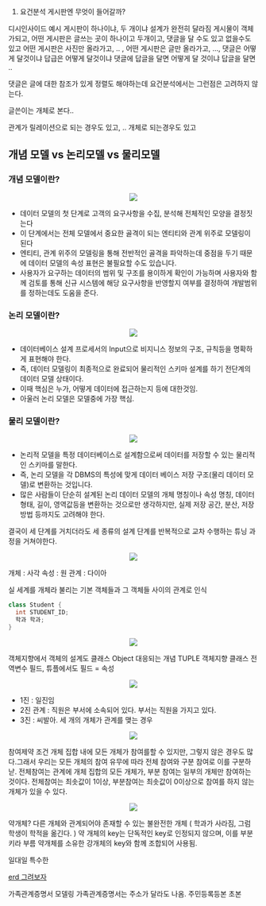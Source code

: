1. 요건분석
게시판엔 무엇이 들어갈까?

디시인사이드 예시
게시판이 하나이냐, 두 개이냐 설계가 완전히 달라짐
게시물이 객체가되고, 어떤 게시판은 글쓰는 곳이 하나이고 두개이고, 댓글을 달 수도 있고 없을수도 있고
어떤 게시판은 사진만 올라가고, .. , 어떤 게시판은 글만 올라가고, ..., 댓글은 어떻게 달것이냐 답급은 어떻게 달것이냐 댓글에 답글을 달면 어떻게 달 것이냐
답글을 달면 ..

댓글은 글에 대한 참조가 있게 정렬도 해야하는데 요건분석에서는 그런점은 고려하지 않는다.

글쓴이는 개체로 본다..

관계가 릴레이션으로 되는 경우도 있고, .. 개체로 되는경우도 있고

## 개념 모델 vs 논리모델 vs 물리모델

### 개념 모델이란?

<div align="center">
<img src="https://user-images.githubusercontent.com/97272787/233874934-d447309e-3832-49c1-bb04-41285fda50a7.png">
</div>

- 데이터 모델의 첫 단계로 고객의 요구사항을 수집, 분석해 전체적인 모양을 결정짓는다
- 이 단계에서는 전체 모델에서 중요한 골격이 되는 엔티티와 관계 위주로 모델링이 된다
- 엔티티, 관계 위주의 모델링을 통해 전반적인 골격을 파악하는데 중점을 두기 때문에 데이터 모델의 속성 표현은 불필요할 수도 있습니다.
- 사용자가 요구하는 데이터의 범위 및 구조를 용이하게 확인이 가능하며 사용자와 함께 검토를 통해 신규 시스템에 해당 요구사항을 반영할지 여부를 결정하여 개발범위를 정하는데도 도움을 준다.

### 논리 모델이란?

<div align="center">
<img src="https://user-images.githubusercontent.com/97272787/233874942-b3d93c32-c0e6-4ddf-a936-54a5224c6109.png">
</div>

- 데이터베이스 설계 프로세서의 Input으로 비지니스 정보의 구조, 규칙등을 명확하게 표현해야 한다.
- 즉, 데이터 모델링이 최종적으로 완료되어 물리적인 스키마 설계를 하기 전단계의 데이터 모델 상태이다.
- 이때 핵심은 누가, 어떻게 데이터에 접근하는지 등에 대한것임.
- 아울러 논리 모델은 모델중에 가장 핵심.

### 물리 모델이란?

<div align="center">
<img src="https://user-images.githubusercontent.com/97272787/233874947-93a189ca-f99b-42f5-be13-6b73b4722388.png">
</div>

- 논리적 모델을 특정 데이터베이스로 설계함으로써 데이터를 저장할 수 있는 물리적인 스키마를 말한다.
- 즉, 논리 모델을 각 DBMS의 특성에 맞게 데이터 베이스 저장 구조(물리 데이터 모델)로 변환하는 것입니다.
- 많은 사람들이 단순히 설계된 논리 데이터 모델의 개체 명칭이나 속성 명칭, 데이터 형태, 길이, 영역값등을 변환하는 것으로만 생각하지만, 실제 저장 공간, 분산, 저장 방법 등까지도 고려해야 한다.

결국이 세 단계를 거치더라도 세 종류의 설계 단계를 반복적으로 교차 수행하는 튜닝 과정을 거쳐야한다.

<div align="center">
  <img src="https://user-images.githubusercontent.com/97272787/233876631-aa7dc8c1-ad69-499a-992a-01c86e15454c.png">
</div>

개체 : 사각
속성 : 원
관계 : 다이아

실 세계를 개체라 불리는 기본 객체들과 그 객체들 사이의 관계로 인식

```java
class Student {
  int STUDENT_ID;
  학과 학과;
}
```

<div align="center">
  <img src="https://user-images.githubusercontent.com/97272787/233879953-23f6b00c-1d81-4ba6-b436-426d48d4ede7.png">
</div>

객체지향에서 객체의 설계도 클래스 Object 대응되는 개념 TUPLE
객체지향 클래스 전역변수 필드, 튜플에서도 필드 = 속성

<div align="center">
  <img src="https://user-images.githubusercontent.com/97272787/233878823-dea2e871-1fc3-4c14-869e-1ce07c86327f.png">
</div>

- 1진 : 일진임
- 2진 관계 : 직원은 부서에 소속되어 있다. 부서는 직원을 가지고 있다.
- 3진 : 씨발아. 세 개의 개체가 관계를 맺는 경우

<div align="center">
  <img src="https://user-images.githubusercontent.com/97272787/233879539-56388cb3-bbfe-4df4-8594-33e087eb11d8.png">
</div>

참여제약 조건
개체 집합 내에 모든 개체가 참여를할 수 있지만, 그렇지 않은 경우도 많다.그래서 우리는 모든 개체의 참여 유무에 따라 전체 참여와 구분 참여로 이를 구분하낟. 전체참여는 관계에 개체 집합의 모든 개체가, 부분 참여는 일부의 개체만 참여하는 것이다. 전체참여는 최솟값이 1이상, 부분참여는 최솟값이 0이상으로 참여를 하지 않는 개체가 있을 수 있다.

<div align="center">
  <img src="https://user-images.githubusercontent.com/97272787/233880792-c7869f55-15b6-4fde-ae03-1b8cb0a861b2.png">
</div>

약개체?
다른 개체와 관계되어야 존재할 수 있는 불완전한 개체 ( 학과가 사라짐, 그럼 학생이 학적을 옮긴다. )
약 개체의 key는 단독적인 key로 인정되지 않으며, 이를 부분키라 부름
약개체를 소유한 강개체의 key와 함께 조합되어 사용됨.

일대일
특수한

<a href="https://aquerytool.com/">erd 그려보자</a>

가족관계증명서 모델링
가족관계증명서는 주소가 달라도 나옴. 주민등록등본 초본
